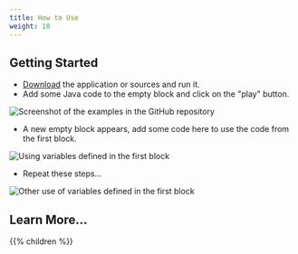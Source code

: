 ```yaml
---
title: How to Use
weight: 10
---
```


## Getting Started

* [Download](/download/) the application or sources and run it.
* Add some Java code to the empty block and click on the "play" button.

![Screenshot of the examples in the GitHub repository](/assets/usage/getting-started-1.png)
 
* A new empty block appears, add some code here to use the code from the first block.

![Using variables defined in the first block](/assets/usage/getting-started-2.png)

* Repeat these steps...

![Other use of variables defined in the first block](/assets/usage/getting-started-3.png)

## Learn More...

{{% children %}}